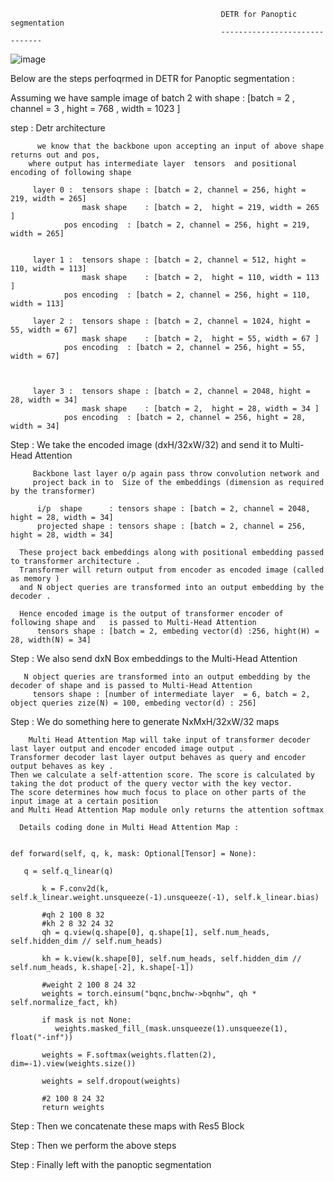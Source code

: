 


                                                   DETR for Panoptic segmentation
                                                   ------------------------------
                                                             
 ![image](https://user-images.githubusercontent.com/70502759/158041859-474702f1-b5e0-4498-abe7-34685cdd8183.png)
 
 Below are the steps perfoqrmed in DETR for Panoptic segmentation : 
 
 
 
 Assuming we have sample image of batch 2 with shape : [batch = 2 , channel = 3 , hight = 768 , width = 1023 ]
 
 step  :  Detr architecture  
 
          we know that the backbone upon accepting an input of above shape  returns out and pos, 
	    where output has intermediate layer  tensors  and positional encoding of following shape 

         layer 0 :  tensors shape : [batch = 2, channel = 256, hight = 219, width = 265] 
                    mask shape    : [batch = 2,  hight = 219, width = 265 ]
		        pos encoding  : [batch = 2, channel = 256, hight = 219, width = 265] 
		   

         layer 1 :  tensors shape : [batch = 2, channel = 512, hight = 110, width = 113] 
                    mask shape    : [batch = 2,  hight = 110, width = 113 ]
		        pos encoding  : [batch = 2, channel = 256, hight = 110, width = 113] 
		   
         layer 2 :  tensors shape : [batch = 2, channel = 1024, hight = 55, width = 67] 
                    mask shape    : [batch = 2,  hight = 55, width = 67 ]
		        pos encoding  : [batch = 2, channel = 256, hight = 55, width = 67] 



         layer 3 :  tensors shape : [batch = 2, channel = 2048, hight = 28, width = 34] 
                    mask shape    : [batch = 2,  hight = 28, width = 34 ]
		        pos encoding  : [batch = 2, channel = 256, hight = 28, width = 34] 
			
                    
 
 Step  : We take the encoded image (dxH/32xW/32) and send it to Multi-Head Attention
       
         Backbone last layer o/p again pass throw convolution network and 
         project back in to  Size of the embeddings (dimension as required by the transformer)

          i/p  shape      : tensors shape : [batch = 2, channel = 2048, hight = 28, width = 34] 
          projected shape : tensors shape : [batch = 2, channel = 256, hight = 28, width = 34] 
	  
	  These project back embeddings along with positional embedding passed to transformer architecture .
	  Transformer will return output from encoder as encoded image (called as memory ) 
	  and N object queries are transformed into an output embedding by the decoder . 
	  
	  Hence encoded image is the output of transformer encoder of following shape and   is passed to Multi-Head Attention 
	      tensors shape : [batch = 2, embeding vector(d) :256, hight(H) = 28, width(N) = 34]
	        


        
        

 Step  : We also send dxN Box embeddings to the Multi-Head Attention
 
       N object queries are transformed into an output embedding by the decoder of shape and is passed to Multi-Head Attention
         tensors shape : [number of intermediate layer  = 6, batch = 2, object queries zize(N) = 100, embeding vector(d) : 256]

 Step  : We do something here to generate NxMxH/32xW/32 maps
 
        Multi Head Attention Map will take input of transformer decoder last layer output and encoder encoded image output .
	Transformer decoder last layer output behaves as query and encoder output behaves as key . 
	Then we calculate a self-attention score. The score is calculated by taking the dot product of the query vector with the key vector.           
	The score determines how much focus to place on other parts of the input image at a certain position 
	and Multi Head Attention Map module only returns the attention softmax
	
	  Details coding done in Multi Head Attention Map : 
	  
	  
	def forward(self, q, k, mask: Optional[Tensor] = None):
           
	   q = self.q_linear(q)
	   
           k = F.conv2d(k, self.k_linear.weight.unsqueeze(-1).unsqueeze(-1), self.k_linear.bias)
	   
           #qh 2 100 8 32
           #kh 2 8 32 24 32
           qh = q.view(q.shape[0], q.shape[1], self.num_heads, self.hidden_dim // self.num_heads)
	   
           kh = k.view(k.shape[0], self.num_heads, self.hidden_dim // self.num_heads, k.shape[-2], k.shape[-1])
	   
           #weight 2 100 8 24 32
           weights = torch.einsum("bqnc,bnchw->bqnhw", qh * self.normalize_fact, kh)

           if mask is not None:
              weights.masked_fill_(mask.unsqueeze(1).unsqueeze(1), float("-inf"))
	      
           weights = F.softmax(weights.flatten(2), dim=-1).view(weights.size())
	   
           weights = self.dropout(weights)
	   
           #2 100 8 24 32
           return weights
 
 Step  : Then we concatenate these maps with Res5 Block
 
 Step  : Then we perform the above steps
 
 Step  : Finally left with the panoptic segmentation




                                                            
